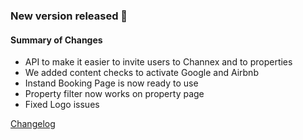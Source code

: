 ### New version released 🚀

#### Summary of Changes
- API to make it easier to invite users to Channex and to properties
- We added content checks to activate Google and Airbnb
- Instand Booking Page is now ready to use
- Property filter now works on property page
- Fixed Logo issues

[Changelog](https://docs.channex.io/changelog#2021-06-23)

